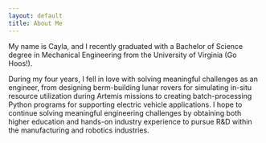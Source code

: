 ```yaml
---
layout: default
title: About Me
---
```


My name is Cayla, and I recently graduated with a Bachelor of Science degree in Mechanical Engineering from the University of Virginia (Go Hoos!).

During my four years, I fell in love with solving meaningful challenges as an engineer, from designing berm-building lunar rovers for simulating in-situ resource utilization during Artemis missions to creating batch-processing Python programs for supporting electric vehicle applications. I hope to continue solving meaningful engineering challenges by obtaining both higher education and hands-on industry experience to pursue R&D within the manufacturing and robotics industries.



